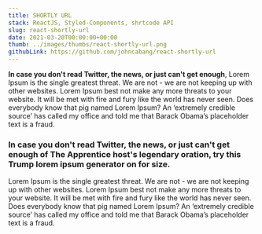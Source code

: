 ```yaml
---
title: SHORTLY URL
stack: ReactJS, Styled-Components, shrtcode API
slug: react-shortly-url
date: 2021-03-20T00:00:00+00:00
thumb: ../images/thumbs/react-shortly-url.png
githubLink: https://github.com/johncabang/react-shortly-url
---
```


**In case you don't read Twitter, the news, or just can't get enough**, Lorem Ipsum is the single greatest threat. We are not - we are not keeping up with other websites. Lorem Ipsum best not make any more threats to your website. It will be met with fire and fury like the world has never seen. Does everybody know that pig named Lorem Ipsum? An ‘extremely credible source’ has called my office and told me that Barack Obama’s placeholder text is a fraud.

### In case you don't read Twitter, the news, or just can't get enough of The Apprentice host's legendary oration, try this Trump lorem ipsum generator on for size.

Lorem Ipsum is the single greatest threat. We are not - we are not keeping up with other websites. Lorem Ipsum best not make any more threats to your website. It will be met with fire and fury like the world has never seen. Does everybody know that pig named Lorem Ipsum? An ‘extremely credible source’ has called my office and told me that Barack Obama’s placeholder text is a fraud.
